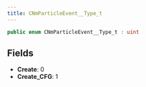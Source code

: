 ```yaml
---
title: CNmParticleEvent__Type_t
---
```


```csharp
public enum CNmParticleEvent__Type_t : uint
```

## Fields

- **Create**: 0
- **Create_CFG**: 1

